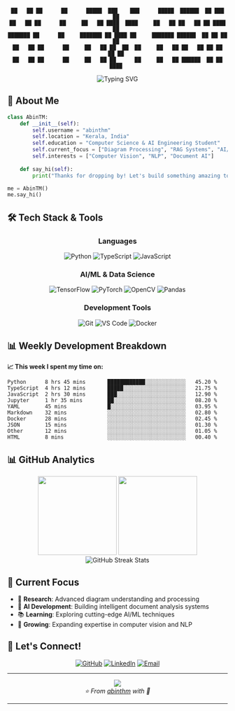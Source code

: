 <div align="center">

```
██   ██ ██      ██      █████  ███    ███      █████  ██████  ██ ███    ██ 
██   ██ ██      ██     ██   ██ ████  ████     ██   ██ ██   ██ ██ ████   ██ 
███████ ██      ██     ███████ ██ ████ ██     ███████ ██████  ██ ██ ██  ██ 
██   ██ ██      ██     ██   ██ ██  ██  ██     ██   ██ ██   ██ ██ ██  ██ ██ 
██   ██ ██      ██     ██   ██ ██      ██     ██   ██ ██████  ██ ██   ████ 
```

</div>


<div align="center">
  <img src="https://readme-typing-svg.herokuapp.com?font=Fira+Code&weight=600&size=28&duration=4000&pause=1000&color=00D4AA&center=true&vCenter=true&multiline=true&width=600&height=100&lines=Computer+Science+%26+AI/ML+Engineer" alt="Typing SVG" />
</div>


## 🚀 About Me

```python
class AbinTM:
    def __init__(self):
        self.username = "abinthm"
        self.location = "Kerala, India"
        self.education = "Computer Science & AI Engineering Student"
        self.current_focus = ["Diagram Processing", "RAG Systems", "AI/ML"]
        self.interests = ["Computer Vision", "NLP", "Document AI"]
        
    def say_hi(self):
        print("Thanks for dropping by! Let's build something amazing together! 🚀")

me = AbinTM()
me.say_hi()
```

## 🛠️ Tech Stack & Tools

<div align="center">

### Languages
![Python](https://img.shields.io/badge/Python-3776AB?style=for-the-badge&logo=python&logoColor=white)
![TypeScript](https://img.shields.io/badge/TypeScript-007ACC?style=for-the-badge&logo=typescript&logoColor=white)
![JavaScript](https://img.shields.io/badge/JavaScript-F7DF1E?style=for-the-badge&logo=javascript&logoColor=black)

### AI/ML & Data Science
![TensorFlow](https://img.shields.io/badge/TensorFlow-FF6F00?style=for-the-badge&logo=tensorflow&logoColor=white)
![PyTorch](https://img.shields.io/badge/PyTorch-EE4C2C?style=for-the-badge&logo=pytorch&logoColor=white)
![OpenCV](https://img.shields.io/badge/OpenCV-27338e?style=for-the-badge&logo=OpenCV&logoColor=white)
![Pandas](https://img.shields.io/badge/Pandas-2C2D72?style=for-the-badge&logo=pandas&logoColor=white)

### Development Tools
![Git](https://img.shields.io/badge/Git-F05032?style=for-the-badge&logo=git&logoColor=white)
![VS Code](https://img.shields.io/badge/VS_Code-0078d4?style=for-the-badge&logo=visual-studio-code&logoColor=white)
![Docker](https://img.shields.io/badge/Docker-2496ED?style=for-the-badge&logo=docker&logoColor=white)

</div>



## 📊 Weekly Development Breakdown

**📈 This week I spent my time on:**

<!--START_SECTION:waka-->
```text
Python      8 hrs 45 mins       ████████████░░░░░░░░░░░░░   45.20 % 
TypeScript  4 hrs 12 mins       █████░░░░░░░░░░░░░░░░░░░░   21.75 % 
JavaScript  2 hrs 30 mins       ███░░░░░░░░░░░░░░░░░░░░░░   12.90 % 
Jupyter     1 hr 35 mins        ██░░░░░░░░░░░░░░░░░░░░░░░   08.20 % 
YAML        45 mins             █░░░░░░░░░░░░░░░░░░░░░░░░   03.95 % 
Markdown    32 mins             ░░░░░░░░░░░░░░░░░░░░░░░░░   02.80 % 
Docker      28 mins             ░░░░░░░░░░░░░░░░░░░░░░░░░   02.45 % 
JSON        15 mins             ░░░░░░░░░░░░░░░░░░░░░░░░░   01.30 % 
Other       12 mins             ░░░░░░░░░░░░░░░░░░░░░░░░░   01.05 % 
HTML        8 mins              ░░░░░░░░░░░░░░░░░░░░░░░░░   00.40 %
```
<!--END_SECTION:waka-->

## 📊 GitHub Analytics

<div align="center">
  <img height="180em" src="https://github-readme-stats.vercel.app/api?username=abinthm&show_icons=true&theme=tokyonight&include_all_commits=true&count_private=true&hide_border=true&bg_color=0D1117&title_color=00D4AA&icon_color=00D4AA&text_color=ffffff"/>
  <img height="180em" src="https://github-readme-stats.vercel.app/api/top-langs/?username=abinthm&layout=compact&langs_count=8&theme=tokyonight&hide_border=true&bg_color=0D1117&title_color=00D4AA&text_color=ffffff"/>
</div>

<div align="center">
  <img src="https://github-readme-streak-stats.herokuapp.com/?user=abinthm&theme=tokyonight&hide_border=true&background=0D1117&stroke=00D4AA&ring=00D4AA&fire=00D4AA&currStreakLabel=00D4AA" alt="GitHub Streak Stats"/>
</div>

## 🎯 Current Focus

- 🔬 **Research**: Advanced diagram understanding and processing
- 🤖 **AI Development**: Building intelligent document analysis systems
- 📚 **Learning**: Exploring cutting-edge AI/ML techniques
- 🌱 **Growing**: Expanding expertise in computer vision and NLP

## 🤝 Let's Connect!

<div align="center">

[![GitHub](https://img.shields.io/badge/GitHub-100000?style=for-the-badge&logo=github&logoColor=white)](https://github.com/abinthm)
[![LinkedIn](https://img.shields.io/badge/LinkedIn-0077B5?style=for-the-badge&logo=linkedin&logoColor=white)](https://linkedin.com/in/abinthm)
[![Email](https://img.shields.io/badge/Email-D14836?style=for-the-badge&logo=gmail&logoColor=white)](mailto:your.email@example.com)

</div>

---

<div align="center">
  <img src="https://capsule-render.vercel.app/api?type=waving&color=gradient&customColorList=6,11,20&height=100&section=footer&animation=twinkling"/>
</div>

<div align="center">
  <i>⭐️ From <a href="https://github.com/abinthm">abinthm</a> with 💚</i>
</div>

---

